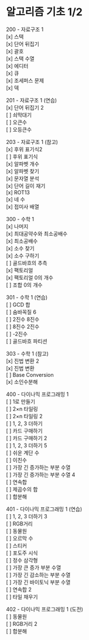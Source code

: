 # 알고리즘 기초 1/2

200 - 자료구조 1  
    [x] 스택   
    [x] 단어 뒤집기  
    [x] 괄호  
    [x] 스택 수열  
    [x] 에디터  
    [x] 큐  
    [x] 조세퍼스 문제  
    [x] 덱  

201 - 자료구조 1 (연습)  
    [x] 단어 뒤집기 2  
    [ ] 쇠막대기  
    [ ] 오큰수  
    [ ] 오등큰수  

203 - 자료구조 1 (참고)  
    [x] 후위 표기식2  
    [ ] 후위 표기식  
    [x] 알파벳 개수  
    [x] 알파벳 찾기  
    [x] 문자열 분석  
    [x] 단어 길이 재기  
    [x] ROT13  
    [x] 네 수  
    [x] 접미사 배열  

300 - 수학 1  
    [x] 나머지  
    [x] 최대공약수와 최소공배수  
    [x] 최소공배수  
    [x] 소수 찾기  
    [x] 소수 구하기  
    [ ] 골드바흐의 추측  
    [x] 팩토리얼  
    [x] 팩토리얼 0의 개수  
    [ ] 조합 0의 개수  

301 - 수학 1 (연습)  
    [ ] GCD 합  
    [ ] 숨바꼭질 6  
    [ ] 2진수 8진수  
    [ ] 8진수 2진수  
    [ ] -2진수  
    [ ] 골드바흐 파티션  

303 - 수학 1 (참고)  
    [x] 진법 변환 2  
    [x] 진법 변환  
    [ ] Base Conversion  
    [x] 소인수분해  

400 - 다이나믹 프로그래밍 1  
    [ ] 1로 만들기  
    [ ] 2×n 타일링  
    [ ] 2×n 타일링 2  
    [ ] 1, 2, 3 더하기  
    [ ] 카드 구매하기  
    [ ] 카드 구매하기 2  
    [ ] 1, 2, 3 더하기 5  
    [ ] 쉬운 계단 수  
    [ ] 이친수  
    [ ] 가장 긴 증가하는 부분 수열  
    [ ] 가장 긴 증가하는 부분 수열 4  
    [ ] 연속합  
    [ ] 제곱수의 합  
    [ ] 합분해  

401 - 다이나믹 프로그래밍 1 (연습)  
    [ ] 1, 2, 3 더하기 3  
    [ ] RGB거리  
    [ ] 동물원  
    [ ] 오르막 수  
    [ ] 스티커  
    [ ] 포도주 시식  
    [ ] 정수 삼각형  
    [ ] 가장 큰 증가 부분 수열  
    [ ] 가장 긴 감소하는 부분 수열  
    [ ] 가장 긴 바이토닉 부분 수열  
    [ ] 연속합 2  
    [ ] 타일 채우기  

402 - 다이나믹 프로그래밍 1 (도전)  
    [ ] 동물원  
    [ ] RGB거리 2  
    [ ] 합분해  
